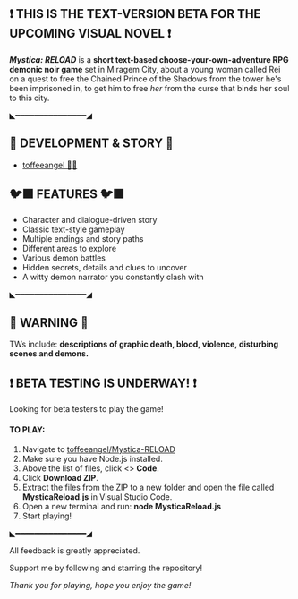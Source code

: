## ❗ THIS IS THE TEXT-VERSION BETA FOR THE UPCOMING VISUAL NOVEL ❗

***Mystica: RELOAD*** is a **short text-based choose-your-own-adventure RPG demonic noir game** set in Miragem City, about a young woman called Rei on a quest to free the Chained Prince of the Shadows from the tower he's been imprisoned in, to get him to free _her_ from the curse that binds her soul to this city.

◣━━━━━━━━━━━━━━━◢

## 🌆 DEVELOPMENT & STORY 🌆
- [toffeeangel 🧋🫧](https://github.com/toffeeangel)
## 🐦‍⬛ FEATURES 🐦‍⬛
* Character and dialogue-driven story
* Classic text-style gameplay
* Multiple endings and story paths
* Different areas to explore
* Various demon battles
* Hidden secrets, details and clues to uncover
* A witty demon narrator you constantly clash with

◣━━━━━━━━━━━━━━━◢

## 🥀 WARNING 🥀
TWs include:
**descriptions of graphic death, blood, violence, disturbing scenes and demons.**
## ❗ BETA TESTING IS UNDERWAY! ❗
Looking for beta testers to play the game!

#### TO PLAY:
1. Navigate to [toffeeangel/Mystica-RELOAD](https://github.com/toffeeangel/Mystica-RELOAD)
2. Make sure you have Node.js installed.
3. Above the list of files, click <> **Code**.
4. Click **Download ZIP**.
5. Extract the files from the ZIP to a new folder and open the file called **MysticaReload.js** in Visual Studio Code.
6. Open a new terminal and run: **node MysticaReload.js**
7. Start playing!

◣━━━━━━━━━━━━━━━◢

All feedback is greatly appreciated.

Support me by following and starring the repository!

_Thank you for playing, hope you enjoy the game!_
